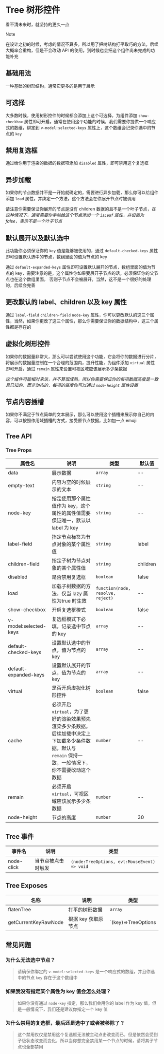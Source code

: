 # Tree 树形控件
看不清未来时，就坚持的更久一点
> [!NOTE]
> 在设计之初的时候，考虑的情况不算多，所以用了把树结构打平取巧的方法，后续大概率会重构，但是不会改动 API 的使用，到时候也会把这个组件尚未完成的功能补充

## 基础用法
一种基础的树形结构，通常它更多的是用于展示
<preview path="../../demo/tree/tree-basic.vue"></preview>

## 可选择
大多数时候，使用树形控件的时候都会添加上这个可选择，为组件添加 `show-checkbox` 属性即可开启，通常在使用这个功能的时候，我们需要你提供一个响应式的数组，绑定到
`v-model:selected-keys` 属性上，这个数组会记录你选中的节点的 `key`
<preview path="../../demo/tree/tree-selectable.vue"></preview>

## 禁用复选框
通过给你用于渲染的数据的数据项添加 `disabled` 属性，即可禁用这个复选框
<preview path="../../demo/tree/tree-disabled.vue"></preview>

## 异步加载
如果你的节点数据并不是一开始就确定的，需要进行异步加载，那么你可以给组件添加 `load` 属性，并绑定一个方法，这个方法会在你展开节点时被调用

请注意你需要保证你展开的节点是没有 children 数据的且不是一个叶子节点，*在这种情况下，通常需要你手动给这个节点添加一个 `isLeaf` 属性，并设置为 false，表示不是一个叶子节点*
<preview path="../../demo/tree/tree-load.vue"></preview>

## 默认展开以及默认选中
此功能你必须保证你的 `key` 值是能够被使用的，通过 `default-checked-keys` 属性即可设置默认选中的节点，数组里面的值为节点的 key

通过 `default-expanded-keys` 属性即可设置默认展开的节点，数组里面的值为节点的 key，需要注意的是，这个属性你如果要展开子节点的话，必须保证你的父节点也在这个数组里面，
否则子节点不会被展开，当然，这不是一个很好的处理的，后续会完善
<preview path="../../demo/tree/tree-default.vue"></preview>

## 更改默认的 label、children 以及 key 属性
通过 `label-field` `children-field` `node-key` 属性，你可以更改默认的这三个属性，当然，如果你更改了这三个属性，那么你需要保证你的数据结构中，这三个属性都是存在的
<preview path="../../demo/tree/tree-props.vue"></preview>

## 虚拟化树形控件
如果你的数据量非常大，那么可以尝试使用这个功能，它会将你的数据进行分片，将展示的数据量控制在一个合理的范围内，提升性能，为组件添加 `virtual` 属性即可开启，通过 `remain` 属性来设置可视区域应该展示多少条数据

*这个组件可能相对来说，并不算很成熟，所以你需要保证你的每项数据高度是一致且已知的，而非动态的，每项的高度你可以通过 `node-height` 属性设置*
<preview path="../../demo/tree/tree-virtual.vue"></preview>


## 节点内容插槽
如果你不满足于节点简单的文本展示，那么可以使用这个插槽来展示你自己的内容，可以按照作用域插槽的方式，接受原节点数据，比如加一点 emoji
<preview path="../../demo/tree/tree-node-slot.vue"></preview>

## Tree API

### Tree Props
| 属性名                | 说明                                                         | 类型                              | 默认值   |
| --------------------- | ------------------------------------------------------------ | --------------------------------- | -------- |
| data                  | 展示数据                                                     | `array`                           | --       |
| empty-text            | 内容为空的时候展示的文本                                     | `string`                          | --       |
| node-key              | 指定使用那个属性值作为 key，这个属性的属性值需要保证唯一，默认以 label 为 key | `string`                          | --       |
| label-field           | 指定节点标签为节点对象的某个属性值                           | `string`                          | label    |
| children-field        | 指定子树为节点对象的某个属性值                               | `string`                          | children |
| disabled              | 是否禁用复选框                                               | `boolean`                         | false    |
| load                  | 加载子树数据的方法，仅当 lazy 属性为true 时生效              | `function(node, resolve, reject)` | --       |
| show-checkbox         | 开启复选框模式                                               | `boolean`                         | false    |
| v-model:selected-keys | 复选框模式下必填，记录选中节点的 key                         | `array`                           | --       |
| default-checked-keys  | 设置默认选中的节点，值为节点的 key                           | `array`                           | --       |
| default-expanded-keys | 设置默认展开的节点，值为节点的 key                           | `array`                           | --       |
| virtual               | 是否开启虚拟化树形控件                                       | `boolean`                         | false    |
| cache                 | 必须开启 `virtual`，为了更好的渲染效果预先渲染多少条数据，后续加载中决定上下加载多少条件数据，默认与 `remain` 保持一致，一般情况下，你不需要改动这个数据 | `number`                          | --       |
| remain                | 必须开启 `virtual`，可视区域应该展示多少条数据               | `number`                          | --       |
| node-height           | 节点的高度                                                   | `number`                          | 30       |

## Tree 事件
| 事件名 | 说明                                                        | 类型       |
| ------ | ----------------------------------------------------------- | ---------- |
| node-click   | 当节点被点击时触发                              | `(node:TreeOptions, evt:MouseEvent) => void` |

## Tree Exposes
| 名称                 | 说明                | 类型                             |
| -------------------- | ------------------- | -------------------------------- |
| flatenTree           | 打平的树形数据      | `array`                          |
| getCurrentKeyRawNode | 根据 key 获取原节点 | `(key)=>TreeOptions | undefined` |


## 常见问题
### 为什么无法选中节点？
> 请确保你绑定的 `v-model:selected-keys` 是一个响应式的数组，并且你选中的节点 `key` 存在于这个数组中

### 如果我没有指定某个属性为 key 值会怎么处理？
> 如果你没有通过 `node-key` 指定，那么我们会用你的 label 作为 key 值，但是一般情况下，我们还是建议你指定一个 key 值

### 为什么禁用的复选框，最后还是选中了或者被移除了？
> 这个禁用仅仅是禁用这个复选框无法被主动点击改变而已，但是依然会受到子级状态改变而变化，所以当你想完全禁用某一个节点的时候，请将其子节点也全部禁用